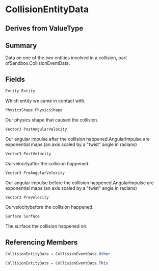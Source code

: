 # CollisionEntityData

## Derives from ValueType

## Summary

Data on one of the two entities involved in a collision, part ofSandbox.CollisionEventData.
## Fields

```c#
Entity Entity
```
Which entity we came in contact with.
```c#
PhysicsShape PhysicsShape
```
Our physics shape that caused the collision.
```c#
Vector3 PostAngularVelocity
```
Our angular impulse after the collision happened.AngularImpulse are exponential maps (an axis scaled by a "twist" angle in radians)
```c#
Vector3 PostVelocity
```
Ourvelocityafter the collision happened.
```c#
Vector3 PreAngularVelocity
```
Our angular impulse before the collision happened.AngularImpulse are exponential maps (an axis scaled by a "twist" angle in radians)
```c#
Vector3 PreVelocity
```
Ourvelocitybefore the collision happened.
```c#
Surface Surface
```
The surface the collision happened on.
## Referencing Members

```c#
CollisionEntityData = CollisionEventData.Other
```
```c#
CollisionEntityData = CollisionEventData.This
```
